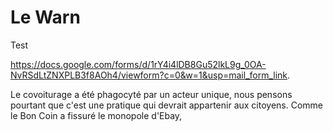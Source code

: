 # Le Warn

Test

https://docs.google.com/forms/d/1rY4i4lDB8Gu52lkL9g_0OA-NvRSdLtZNXPLB3f8AOh4/viewform?c=0&w=1&usp=mail_form_link.

Le covoiturage a été phagocyté par un acteur unique, nous pensons pourtant que c'est une pratique qui devrait appartenir aux citoyens. Comme le Bon Coin a fissuré le monopole d'Ebay, 
